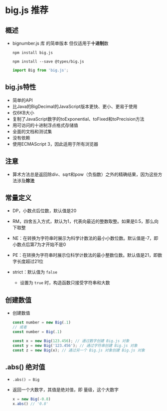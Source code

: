# big.js 推荐

## 概述

+ bignumber.js 库 的简单版本 但仅适用于**十进制**数

  ```shell
  npm install big.js

  npm install --save @types/big.js
  ```

  ```js
  import Big from 'big.js';
  ```

## big.js特性

+ 简单的API
+ 比Java的BigDecimal的JavaScript版本更快、更小、更易于使用
+ 仅6KB大小
+ 复制了JavaScript数字的toExponential、toFixed和toPrecision方法
+ 用可访问的十进制浮点格式存储值
+ 全面的文档和测试集
+ 没有依赖
+ 使用ECMAScript 3，因此适用于所有浏览器

## 注意

+ 算术方法总是返回除div、sqrt和pow（负指数）之外的精确结果，因为这些方法涉及**除法**

## 常量定义

+ DP，小数点后位数，默认值是20
+ RM，四舍五入方式，默认为1，代表向最近的整数取整。如果是0.5，那么向下取整
+ NE：在转换为字符串时展示为科学计数法的最小小数位数。默认值是-7，即小数点后第7为才开始不是0
+ PE：在转换为字符串时展示位科学计数法的最小整数位数。默认值是21，即数字长度超过21位
+ strict：默认值为 `false`

  + 设置为 `true` 时，构造函数只接受字符串和大数

## 创建数值

+ 创建数值

  ```js
  const number = new Big(.1)
  // 或者
  const number = Big(.1)

  const x = new Big(123.456); // 通过数字创建 Big.js 对象
  const y = new Big('123.456'); // 通过字符串创建 Big.js 对象
  const z = new Big(x); // 通过另一个 Big.js 对象创建 Big.js 对象
  ```

## .abs() 绝对值

+ `.abs() ⇒ Big`
+ 返回一个大数字，其值是绝对值，即 量级，这个大数字

  ```js
  x = new Big(-0.8)
  x.abs() // '0.8'
  ```
